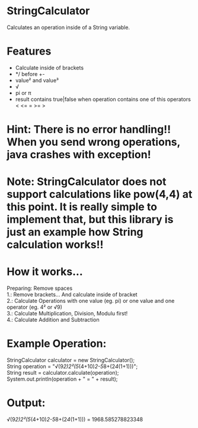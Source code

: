 # StringCalculator
Calculates an operation inside of a String variable.

# Features
* Calculate inside of brackets
* */ before +-
* value² and value³
* √
* pi or π
* result contains true|false when operation contains one of this operators < <= = >= >

# Hint: There is no error handling!! When you send wrong operations, java crashes with exception!
# Note: StringCalculator does not support calculations like pow(4,4) at this point. It is really simple to implement that, but this library is just an example how String calculation works!!

# How it works...

 Preparing: Remove spaces<br>
 1.: Remove brackets... And calculate inside of bracket<br>
 2.: Calculate Operations with one value (eg. pi) or one value and one operator (eg. 4² or √9)<br>
 3.: Calculate Multiplication, Division, Modulu first!<br>
 4.: Calculate Addition and Subtraction<br>
 
 # Example Operation:
 StringCalculator calculator = new StringCalculator();<br>
 String operation = "√(9*2)*2²*(5*(4+10)*2-5*8+(2*4*(1+1)))";<br>
 String result = calculator.calculate(operation);<br>
 System.out.println(operation + " = " + result);<br>

# Output:<br>
 √(9*2)*2²*(5*(4+10)*2-5*8+(2*4*(1+1))) = 1968.585278823348<br>
